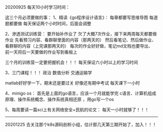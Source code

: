 20200925
每天10小时学习时间：


这三个月必须要做的事：
1、精读《go程序设计语言》：
每章都要写思维导图
每道题都要做
每天保证两个小时时间，后面会调整


2、渗透测试训练营：
要开始补作业了
欠了大概7次作业，接下来两周每天都要做作业
先看预习内容、看群聊里面的内容（那两天的）
然后看笔记、然后做作业、看群聊的内容（上完课那两天的）
每次的作业好好做，笔记md文档也要导出、
前一天将后一天要做的作业写到看板上

三个月的训练营一定要把握机会！！！
每天保证六小时以上的学习时间

3、三门课程！！！
政治
数值分析
交通运输学

matlab好好学一下，期末还是要过关
好像还有期中考试
每天课下一小时


4、minigo os：
首先是上面的go语言，应该一个月就能学完
c语言、计算机组成原理、操作系统概念、操作系统真相还原
，用go写一个os

5、每周要读一篇sci上有关网络安全+民航的论文：
每天一小时就够了！！！

---
20201225
去关注那个k8s源码剖析小组，估计那几天第三期开始了，加入！！！



